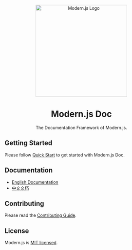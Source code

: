 <p align="center">
  <a href="https://modernjs.dev" target="blank"><img src="https://lf3-static.bytednsdoc.com/obj/eden-cn/ylaelkeh7nuhfnuhf/modernjs-cover.png" width="300" alt="Modern.js Logo" /></a>
</p>

<h1 align="center">Modern.js Doc</h1>

<p align="center">
 The Documentation Framework of Modern.js.
</p>

## Getting Started

Please follow [Quick Start](https://modernjs.dev/doc-tools/guide/getting-started.html) to get started with Modern.js Doc.

## Documentation

- [English Documentation](https://modernjs.dev/doc-tools/)
- [中文文档](https://modernjs.dev/doc-tools/zh/)

## Contributing

Please read the [Contributing Guide](https://github.com/web-infra-dev/modern.js/blob/main/CONTRIBUTING.md).

## License

Modern.js is [MIT licensed](https://github.com/web-infra-dev/modern.js/blob/main/LICENSE).
